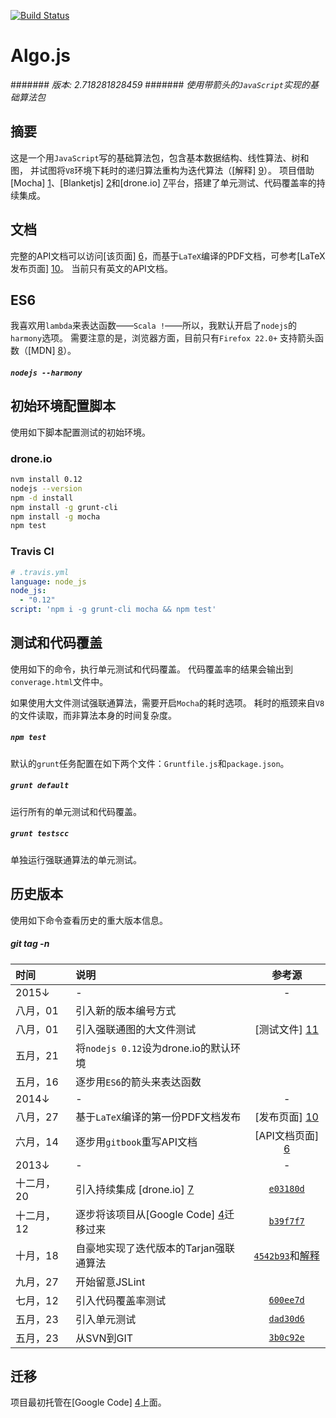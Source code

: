 [![Build Status](https://drone.io/github.com/scotv/algo-js/status.png)](https://drone.io/github.com/scotv/algo-js/latest)

# Algo.js
####### _版本: 2.718281828459_
####### _使用带箭头的`JavaScript`实现的基础算法包_

## 摘要

这是一个用`JavaScript`写的基础算法包，包含基本数据结构、线性算法、树和图，
并试图将`V8`环境下耗时的递归算法重构为迭代算法（[解释] [9]）。
项目借助[Mocha] [1]、[Blanketjs] [2]和[drone.io] [7]平台，搭建了单元测试、代码覆盖率的持续集成。

## 文档

完整的API文档可以访问[该页面] [6]，而基于`LaTeX`编译的PDF文档，可参考[LaTeX发布页面] [10]。
当前只有英文的API文档。

## ES6

我喜欢用`lambda`来表达函数——`Scala !`——所以，我默认开启了`nodejs`的`harmony`选项。
需要注意的是，浏览器方面，目前只有`Firefox 22.0+` 支持箭头函数（[MDN] [8]）。

##### `nodejs --harmony`

## 初始环境配置脚本

使用如下脚本配置测试的初始环境。

### drone.io
```bash
nvm install 0.12
nodejs --version
npm -d install
npm install -g grunt-cli
npm install -g mocha
npm test
```
### Travis CI
```yml
# .travis.yml
language: node_js
node_js:
  - "0.12"
script: 'npm i -g grunt-cli mocha && npm test'
```

## 测试和代码覆盖

使用如下的命令，执行单元测试和代码覆盖。
代码覆盖率的结果会输出到`converage.html`文件中。

如果使用大文件测试强联通算法，需要开启`Mocha`的耗时选项。
耗时的瓶颈来自`V8`的文件读取，而非算法本身的时间复杂度。

##### `npm test`
默认的`grunt`任务配置在如下两个文件：`Gruntfile.js`和`package.json`。

##### `grunt default`
运行所有的单元测试和代码覆盖。

##### `grunt testscc`
单独运行强联通算法的单元测试。

## 历史版本

使用如下命令查看历史的重大版本信息。

##### git tag -n

时间 | 说明 | 参考源
:-------|:---------|:-------:
 2015&darr; | - | -
 八月，01 | 引入新的版本编号方式 |
 八月，01 | 引入强联通图的大文件测试 | [测试文件] [11]
 五月，21 | 将`nodejs 0.12`设为drone.io的默认环境 |
 五月，16 | 逐步用`ES6`的箭头来表达函数 | 
 2014&darr; | - | -
 八月，27 | 基于`LaTeX`编译的第一份PDF文档发布 | [发布页面] [10]
 六月，14 | 逐步用`gitbook`重写API文档 | [API文档页面] [6]
 2013&darr; | - | -
 十二月，20 | 引入持续集成 [drone.io] [7]| [`e03180d`](https://github.com/scotv/algo-js/commit/e03180df15)
 十二月，12 | 逐步将该项目从[Google Code] [4]迁移过来 | [`b39f7f7`](https://github.com/scotv/algo-js/commit/b39f7f78ab)
 十月，18 | 自豪地实现了迭代版本的Tarjan强联通算法 | [`4542b93`](https://github.com/scotv/algo-js/commit/4542b937d827)和[解释][9]
 九月，27 | 开始留意JSLint | 
 七月，12 | 引入代码覆盖率测试 | [`600ee7d`](https://github.com/scotv/algo-js/commit/600ee7d899d2)
 五月，23 | 引入单元测试 | [`dad30d6`](https://github.com/scotv/algo-js/commit/dad30d64ad70)
 五月，23 | 从SVN到GIT | [`3b0c92e`](https://github.com/scotv/algo-js/commit/3b0c92e3b173)

## 迁移

项目最初托管在[Google Code] [4]上面。

[1]: http://mochajs.org/ "Mocha.js"
[2]: http://blanketjs.org/ "Blanket.js"
[3]: http://www.ecmascript.org/  "ECMA-262"
[4]: https://code.google.com/p/algo-js "Algo.js"
[5]: https://github.com/scotv/algo-js/issues "Issues"
[6]: http://scotv.github.io/algo-wiki "Wiki"
[7]: https://drone.io/github.com/scotv/algo-js "drone.io"
[8]: https://developer.mozilla.org/en-US/docs/Web/JavaScript/Reference/Functions/Arrow_functions#Browser_compatibility "Arrow functions"
[9]: http://scotv.github.io/algo/2013/11/10/how-to-write-iterative-tarjan-scc-algorithm-part-zero 'Iterative Tarjan'
[10]: https://github.com/scotv/algo-wiki/releases 'LaTeX Releases'
[11]: https://github.com/scotv/algo-js/releases/tag/2.7182818284 'Big file for SCC'
